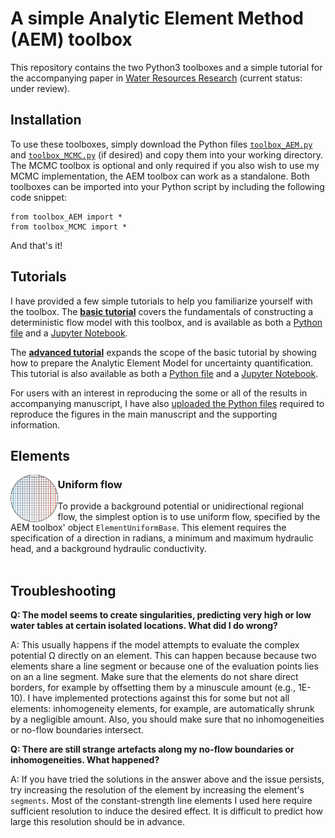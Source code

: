 # A simple Analytic Element Method (AEM) toolbox

This repository contains the two Python3 toolboxes and a simple tutorial for the accompanying paper in [Water Resources Research](https://agupubs.onlinelibrary.wiley.com/journal/19447973) (current status: under review).

## Installation

To use these toolboxes, simply download the Python files [`toolbox_AEM.py`](https://github.com/MaxRamgraber/Simple-AEM-Toolbox/blob/main/toolbox_AEM.py) and [`toolbox_MCMC.py`](https://github.com/MaxRamgraber/Simple-AEM-Toolbox/blob/main/toolbox_MCMC.py) (if desired) and copy them into your working directory. The MCMC toolbox is optional and only required if you also wish to use my MCMC implementation, the AEM toolbox can work as a standalone. Both toolboxes can be imported into your Python script by including the following code snippet:

```
from toolbox_AEM import *
from toolbox_MCMC import *
```

And that's it! 

## Tutorials

I have provided a few simple tutorials to help you familiarize yourself with the toolbox. The [**basic tutorial**](https://github.com/MaxRamgraber/Simple-AEM-Toolbox/tree/main/Tutorials/Tutorial%2001%20Basic%20AEM) covers the fundamentals of constructing a deterministic flow model with this toolbox, and is available as both a [Python file](https://github.com/MaxRamgraber/Simple-AEM-Toolbox/blob/main/Tutorials/Tutorial%2001%20Basic%20AEM/basic_tutorial.py) and a [Jupyter Notebook](https://github.com/MaxRamgraber/Simple-AEM-Toolbox/blob/main/Tutorials/Tutorial%2001%20Basic%20AEM/basic_tutorial.ipynb). 

The [**advanced tutorial**](https://github.com/MaxRamgraber/Simple-AEM-Toolbox/tree/main/Tutorials/Tutorial%2002%20Uncertainty%20Estimation) expands the scope of the basic tutorial by showing how to prepare the Analytic Element Model for uncertainty quantification. This tutorial is also available as both a [Python file](https://github.com/MaxRamgraber/Simple-AEM-Toolbox/blob/main/Tutorials/Tutorial%2002%20Uncertainty%20Estimation/uncertainty_estimation_example.py) and a [Jupyter Notebook](https://github.com/MaxRamgraber/Simple-AEM-Toolbox/blob/main/Tutorials/Tutorial%2002%20Uncertainty%20Estimation/uncertainty_estimation_example.ipynb).

For users with an interest in reproducing the some or all of the results in accompanying manuscript, I have also [uploaded the Python files](https://github.com/MaxRamgraber/Simple-AEM-Toolbox/tree/main/Manuscript%20files) required to reproduce the figures in the main manuscript and the supporting information.

## Elements


<img align="left" src="/images/01_uniform.png" width="15%">

### Uniform flow
To provide a background potential or unidirectional regional flow, the simplest option is to use uniform flow, specified by the AEM toolbox' object `ElementUniformBase`. This element requires the specification of a direction in radians, a minimum and maximum hydraulic head, and a background hydraulic conductivity.
<br /><br />









## Troubleshooting

**Q: The model seems to create singularities, predicting very high or low water tables at certain isolated locations. What did I do wrong?**

A: This usually happens if the model attempts to evaluate the complex potential Ω directly on an element. This can happen because because two elements share a line segment or because one of the evaluation points lies on an a line segment. Make sure that the elements do not share direct borders, for example by offsetting them by a minuscule amount (e.g., 1E-10). I have implemented protections against this for some but not all elements: inhomogeneity elements, for example, are automatically shrunk by a negligible amount. Also, you should make sure that no inhomogeneities or no-flow boundaries intersect.

**Q: There are still strange artefacts along my no-flow boundaries or inhomogeneities. What happened?**

A: If you have tried the solutions in the answer above and the issue persists, try increasing the resolution of the element by increasing the element's `segments`. Most of the constant-strength line elements I used here require sufficient resolution to induce the desired effect. It is difficult to predict how large this resolution should be in advance.
